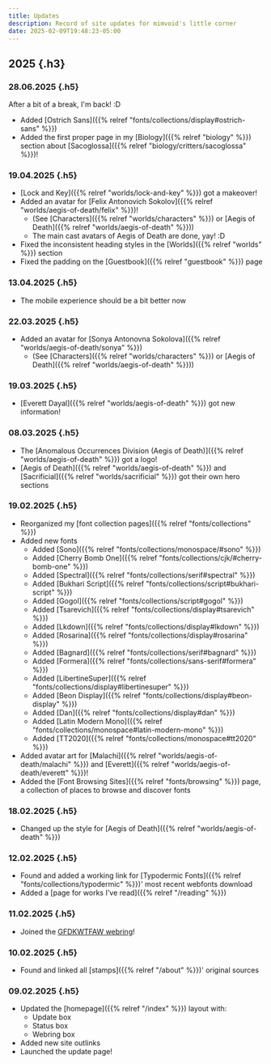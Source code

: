 ```yaml
---
title: Updates
description: Record of site updates for mimvoid's little corner
date: 2025-02-09T19:48:23-05:00
---
```


## 2025 {.h3}

### 28.06.2025 {.h5}

After a bit of a break, I'm back! :D

- Added [Ostrich Sans]({{% relref "fonts/collections/display#ostrich-sans" %}})
- Added the first proper page in my [Biology]({{% relref "biology" %}}) section
about [Sacoglossa]({{% relref "biology/critters/sacoglossa" %}})!

### 19.04.2025 {.h5}

- [Lock and Key]({{% relref "worlds/lock-and-key" %}}) got a makeover!
- Added an avatar for [Felix Antonovich Sokolov]({{% relref "worlds/aegis-of-death/felix" %}})!
    - (See [Characters]({{% relref "worlds/characters" %}}) or [Aegis of Death]({{% relref "worlds/aegis-of-death" %}}))
    - The main cast avatars of Aegis of Death are done, yay! :D
- Fixed the inconsistent heading styles in the [Worlds]({{% relref "worlds" %}}) section
- Fixed the padding on the [Guestbook]({{% relref "guestbook" %}}) page

### 13.04.2025 {.h5}

- The mobile experience should be a bit better now

### 22.03.2025 {.h5}

- Added an avatar for [Sonya Antonovna Sokolova]({{% relref "worlds/aegis-of-death/sonya" %}})
    - (See [Characters]({{% relref "worlds/characters" %}}) or [Aegis of Death]({{% relref "worlds/aegis-of-death" %}}))

### 19.03.2025 {.h5}

- [Everett Dayal]({{% relref "worlds/aegis-of-death" %}}) got new information!

### 08.03.2025 {.h5}

- The [Anomalous Occurrences Division (Aegis of Death)]({{% relref "worlds/aegis-of-death" %}})
got a logo!
- [Aegis of Death]({{% relref "worlds/aegis-of-death" %}}) and
[Sacrificial]({{% relref "worlds/sacrificial" %}}) got their own hero sections

### 19.02.2025 {.h5}

- Reorganized my [font collection pages]({{% relref "fonts/collections" %}})
- Added new fonts
    - Added [Sono]({{% relref "fonts/collections/monospace/#sono" %}})
    - Added [Cherry Bomb One]({{% relref "fonts/collections/cjk/#cherry-bomb-one" %}})
    - Added [Spectral]({{% relref "fonts/collections/serif#spectral" %}})
    - Added [Bukhari Script]({{% relref "fonts/collections/script#bukhari-script" %}})
    - Added [Gogol]({{% relref "fonts/collections/script#gogol" %}})
    - Added [Tsarevich]({{% relref "fonts/collections/display#tsarevich" %}})
    - Added [Lkdown]({{% relref "fonts/collections/display#lkdown" %}})
    - Added [Rosarina]({{% relref "fonts/collections/display#rosarina" %}})
    - Added [Bagnard]({{% relref "fonts/collections/serif#bagnard" %}})
    - Added [Formera]({{% relref "fonts/collections/sans-serif#formera" %}})
    - Added [LibertineSuper]({{% relref "fonts/collections/display#libertinesuper" %}})
    - Added [Beon Display]({{% relref "fonts/collections/display#beon-display" %}})
    - Added [Dan]({{% relref "fonts/collections/display#dan" %}})
    - Added [Latin Modern Mono]({{% relref "fonts/collections/monospace#latin-modern-mono" %}})
    - Added [TT2020]({{% relref "fonts/collections/monospace#tt2020" %}})
- Added avatar art for [Malachi]({{% relref "worlds/aegis-of-death/malachi" %}}) and [Everett]({{% relref "worlds/aegis-of-death/everett" %}})!
- Added the [Font Browsing Sites]({{% relref "fonts/browsing" %}}) page, a collection of places to browse
and discover fonts

### 18.02.2025 {.h5}

- Changed up the style for [Aegis of Death]({{% relref "worlds/aegis-of-death" %}})

### 12.02.2025 {.h5}

- Found and added a working link for [Typodermic Fonts]({{% relref "fonts/collections/typodermic" %}})'
most recent webfonts download
- Added a [page for works I've read]({{% relref "/reading" %}})

### 11.02.2025 {.h5}

- Joined the [GFDKWTFAW webring](https://fabstarotcorner.neocities.org/webring)!

### 10.02.2025 {.h5}

- Found and linked all [stamps]({{% relref "/about" %}})' original sources

### 09.02.2025 {.h5}

- Updated the [homepage]({{% relref "/index" %}}) layout with:
    - Update box
    - Status box
    - Webring box
- Added new site outlinks
- Launched the update page!
